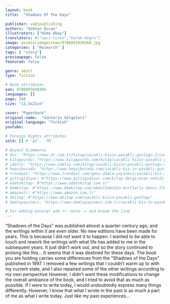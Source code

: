 ```yaml
---
layout: book
title:  "Shadows Of The Days"

publisher: vadipublishing
authors: "Gökhan Özcan"
illustrators: ["Hüma Abay"]
translators: #["naci-turan","burak-dogru"]
image: assets/images/ean/9786055830366.jpg
categories: [ "Research" ]
tags: [ "story"]
previewpage: false
featured: false

genre: adult
type: fiction

# Book attributes
ean: 9786055830366
languages: []
page: 168
size: "13,5x21cm"

cover: "Paperback"
original-name:  "Günlerin Gölgeleri"
original-language: "Turkish"
youtube:

# Foreign Rights attributes
sold: [] # 'AZ', 'TR'

# Buyout Ecommerce
# dnr: "https://www.dr.com.tr/kitap/sacakli-kizin-pasakli-gunlugu-2/cocuk-ve-genclik/genclik-10-yas/roman-oyku/urunno=0001893059001"
# kitapyurdu: "https://www.kitapyurdu.com/kitap/sacakli-kizin-pasakli-gunlugu-2-/560122.html&filter_name=Sa%C3%A7akl%C4%B1+K%C4%B1z%27%C4%B1n+Pasakl%C4%B1+G%C3%BCnl%C3%BC%C4%9F%C3%BC+2"
# idefix: "https://www.idefix.com/kitap/sacakli-kizin-pasakli-gunlugu-2/cocuk-ve-genclik/genclik-10-yas/roman-oyku/urunno=0001893059001"
# hepsiburada: "https://www.hepsiburada.com/sacakli-kiz-in-pasakli-gunlugu-2-damla-yayinevi-p-HBV000012ER86"
# trendyol: "https://www.trendyol.com/genc-damla-yayinevi/sacakli-kiz-in-pasakli-gunlugu-2-p-54825777"
# gittigidiyor: #"https://www.gittigidiyor.com/kitap-dergi/ezan-sehidi-adnan-menderes_pdp_732728793"
# odatvkitap: #"https://www.odatvkitap.com.tr"
# bkmkitap: #"https://www.bkmkitap.com/abdulhamidin-kurtlarla-dansi-578226"
# amazontr: #"https://www.amazon.com.tr"
# dkitap: #"https://www.dkitap.com/sacakli-kizin-pasakli-gunlugu"
# damlayayinevi: "https://www.damlayayinevi.com.tr/sacakli-kiz-in-pasakli-gunlugu-2-bu-iste-bi-terslik-var"

# For adding excerpt add <!--more--> and break the line
---
```

“Shadows of the Days” was published almost a
quarter-century ago, and the writings within it are
even older. No new editions have been made for
years. This is because I did not want it to happen. I
wanted to be able to touch and rework the writings
with what life has added to me in the subsequent
years. It just didn’t work out, and so the story continued to prolong like this...
It seems that it was destined for these days.
The book you are holding carries some differences from the “Shadows of the Days” published in
1997. I removed a few writings that I couldn’t warm
up to with my current state, and I also repaired
some of the other writings according to my own
perspective However, I didn’t want these modifications to change the overall ambiance of the book,
and I tried to avoid that as much as possible.
If I were to write today, I would undoubtedly express many things differently. However, I know that
what I wrote in the past is as much a part of me as
what I write today. Just like my past experiences...
<!--more--> 

